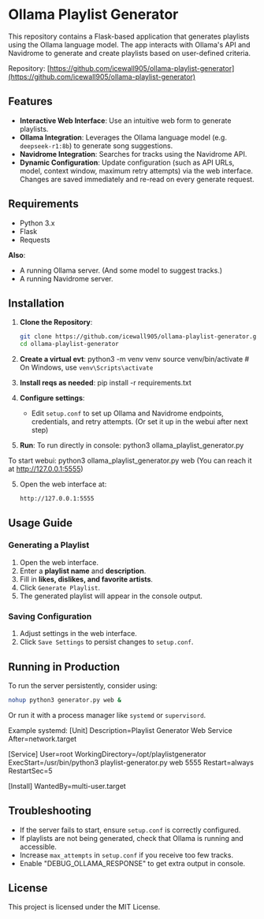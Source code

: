 # Ollama Playlist Generator

This repository contains a Flask-based application that generates playlists using the Ollama language model. The app interacts with Ollama's API and Navidrome to generate and create playlists based on user-defined criteria.

Repository: [https://github.com/icewall905/ollama-playlist-generator](https://github.com/icewall905/ollama-playlist-generator)

## Features

- **Interactive Web Interface**: Use an intuitive web form to generate playlists.
- **Ollama Integration**: Leverages the Ollama language model (e.g. `deepseek-r1:8b`) to generate song suggestions.
- **Navidrome Integration**: Searches for tracks using the Navidrome API.
- **Dynamic Configuration**: Update configuration (such as API URLs, model, context window, maximum retry attempts) via the web interface. Changes are saved immediately and re-read on every generate request.

## Requirements

- Python 3.x
- Flask
- Requests

**Also**:

- A running Ollama server. (And some model to suggest tracks.)
- A running Navidrome server.

## Installation

1. **Clone the Repository**:

   ```bash
   git clone https://github.com/icewall905/ollama-playlist-generator.git
   cd ollama-playlist-generator

2. **Create a virtual evt**:
python3 -m venv venv
source venv/bin/activate  # On Windows, use `venv\Scripts\activate`

3. **Install reqs as needed**:
pip install -r requirements.txt

4. **Configure settings**:
   - Edit `setup.conf` to set up Ollama and Navidrome endpoints, credentials, and retry attempts. (Or set it up in the webui after next step)

5. **Run**:
To run directly in console:
python3 ollama_playlist_generator.py

To start webui:
python3 ollama_playlist_generator.py web (You can reach it at http://127.0.0.1:5555)



5. Open the web interface at:
    ```
    http://127.0.0.1:5555
    ```

## Usage Guide

### Generating a Playlist
1. Open the web interface.
2. Enter a **playlist name** and **description**.
3. Fill in **likes, dislikes, and favorite artists**.
4. Click `Generate Playlist`.
5. The generated playlist will appear in the console output.

### Saving Configuration
1. Adjust settings in the web interface.
2. Click `Save Settings` to persist changes to `setup.conf`.

## Running in Production
To run the server persistently, consider using:
```sh
nohup python3 generator.py web &
```
Or run it with a process manager like `systemd` or `supervisord`.

Example systemd:
[Unit]
Description=Playlist Generator Web Service
After=network.target

[Service]
User=root
WorkingDirectory=/opt/playlistgenerator
ExecStart=/usr/bin/python3 playlist-generator.py web 5555
Restart=always
RestartSec=5

[Install]
WantedBy=multi-user.target

## Troubleshooting
- If the server fails to start, ensure `setup.conf` is correctly configured.
- If playlists are not being generated, check that Ollama is running and accessible.
- Increase `max_attempts` in `setup.conf` if you receive too few tracks.
- Enable "DEBUG_OLLAMA_RESPONSE" to get extra output in console.

## License
This project is licensed under the MIT License.
